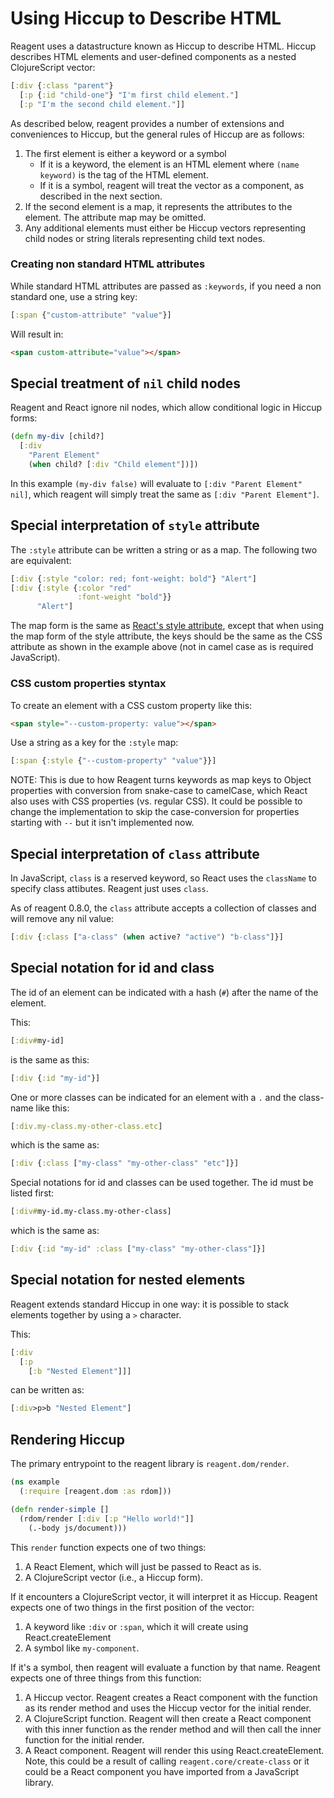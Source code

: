 # Using Hiccup to Describe HTML

Reagent uses a datastructure known as Hiccup to describe HTML. Hiccup describes HTML elements and user-defined components as a nested ClojureScript vector:

```clojure
[:div {:class "parent"}
  [:p {:id "child-one"} "I'm first child element."]
  [:p "I'm the second child element."]]
```

As described below, reagent provides a number of extensions and conveniences to Hiccup, but the general rules of Hiccup are as follows:

1. The first element is either a keyword or a symbol
   * If it is a keyword, the element is an HTML element where `(name keyword)` is the tag of the HTML element.
   * If it is a symbol, reagent will treat the vector as a component, as described in the next section.
2. If the second element is a map, it represents the attributes to the element. The attribute map may be omitted.
3. Any additional elements must either be Hiccup vectors representing child nodes or string literals representing child text nodes.

### Creating non standard HTML attributes

While standard HTML attributes are passed as `:keywords`, if you need a non standard one, use a string key:

```clojure
[:span {"custom-attribute" "value"}]
```
Will result in:

```html
<span custom-attribute="value"></span>
```

## Special treatment of `nil` child nodes

Reagent and React ignore nil nodes, which allow conditional logic in Hiccup forms:

```clojure
(defn my-div [child?]
  [:div
    "Parent Element"
    (when child? [:div "Child element"])])
```

In this example `(my-div false)` will evaluate to `[:div "Parent Element" nil]`, which reagent will simply treat the same as `[:div "Parent Element"]`.

## Special interpretation of `style` attribute

The `:style` attribute can be written a string or as a map. The following two are equivalent:

```clojure
[:div {:style "color: red; font-weight: bold"} "Alert"]
[:div {:style {:color "red"
               :font-weight "bold"}}
      "Alert"]
```

The map form is the same as [React's style attribute](https://reactjs.org/docs/dom-elements.html#style), except that when using the map form of the style attribute, the keys should be the same as the CSS attribute as shown in the example above (not in camel case as is required JavaScript).

### CSS custom properties styntax

To create an element with a CSS custom property like this:

```html
<span style="--custom-property: value"></span>
```
Use a string as a key for the `:style` map:

```clojure
[:span {:style {"--custom-property" "value"}}]
```

NOTE: This is due to how Reagent turns keywords as map keys to Object
properties with conversion from snake-case to camelCase, which React
also uses with CSS properties (vs. regular CSS). It could be possible
to change the implementation to skip the case-conversion for properties
starting with `--` but it isn't implemented now.

## Special interpretation of `class` attribute

In JavaScript, `class` is a reserved keyword, so React uses the `className` to specify class attibutes. Reagent just uses `class`.

As of reagent 0.8.0, the `class` attribute accepts a collection of classes and will remove any nil value:

```clojure
[:div {:class ["a-class" (when active? "active") "b-class"]}]
```

## Special notation for id and class

The id of an element can be indicated with a hash (`#`) after the name of the element.

This:

```clojure
[:div#my-id]
```

is the same as this:

```clojure
[:div {:id "my-id"}]
```

One or more classes can be indicated for an element with a `.` and the class-name like this:

```clojure
[:div.my-class.my-other-class.etc]
```

which is the same as:

```clojure
[:div {:class ["my-class" "my-other-class" "etc"]}]
```

Special notations for id and classes can be used together. The id must be listed first:

```clojure
[:div#my-id.my-class.my-other-class]
```

which is the same as:

```clojure
[:div {:id "my-id" :class ["my-class" "my-other-class"]}]
```

## Special notation for nested elements

Reagent extends standard Hiccup in one way: it is possible to stack elements together by using a `>` character.

This:

```clojure
[:div
  [:p
    [:b "Nested Element"]]]
```

can be written as:

```clojure
[:div>p>b "Nested Element"]
```

## Rendering Hiccup

The primary entrypoint to the reagent library is `reagent.dom/render`.

```clojure
(ns example
  (:require [reagent.dom :as rdom]))

(defn render-simple []
  (rdom/render [:div [:p "Hello world!"]]
    (.-body js/document)))
```

This `render` function expects one of two things:

1. A React Element, which will just be passed to React as is.
2. A ClojureScript vector (i.e., a Hiccup form).

If it encounters a ClojureScript vector, it will interpret it as Hiccup. Reagent expects one of two things in the first position of the vector:

1. A keyword like `:div` or `:span`, which it will create using React.createElement
2. A symbol like `my-component`.

If it's a symbol, then reagent will evaluate a function by that name. Reagent expects one of three things from this function:

1. A Hiccup vector. Reagent creates a React component with the function as its render method and uses the Hiccup vector for the initial render.
2. A ClojureScript function. Reagent will then create a React component with this inner function as the render method and will then call the inner function for the initial render.
3. A React component. Reagent will render this using React.createElement. Note, this could be a result of calling `reagent.core/create-class` or it could be a React component you have imported from a JavaScript library.

